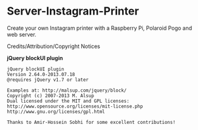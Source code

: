 Server-Instagram-Printer
========================

Create your own Instagram printer with a Raspberry Pi, Polaroid Pogo and web server.

Credits/Attribution/Copyright Notices

**jQuery blockUI plugin**

    jQuery blockUI plugin
    Version 2.64.0-2013.07.18
    @requires jQuery v1.7 or later
 
    Examples at: http://malsup.com/jquery/block/
    Copyright (c) 2007-2013 M. Alsup
    Dual licensed under the MIT and GPL licenses:
    http://www.opensource.org/licenses/mit-license.php
    http://www.gnu.org/licenses/gpl.html
 
    Thanks to Amir-Hossein Sobhi for some excellent contributions!
